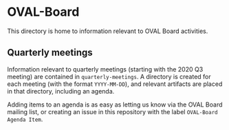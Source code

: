 # OVAL-Board
This directory is home to information relevant to OVAL Board activities.

## Quarterly meetings
Information relevant to quarterly meetings (starting with the 2020 Q3 meeting) are contained in `quarterly-meetings`. A directory is created for each meeting (with the format `YYYY-MM-DD`), and relevant artifacts are placed in that directory, including an agenda.

Adding items to an agenda is as easy as letting us know via the OVAL Board mailing list, or creating an issue in this repository with the label `OVAL-Board Agenda Item`.
